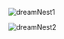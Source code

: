 ![dreamNest1](./public/assets/snap/dreamNest1.gif)

![dreamNest2](./public/assets/snap/dreamNest2.gif)